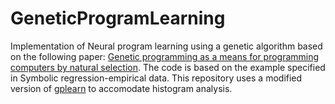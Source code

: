# GeneticProgramLearning

Implementation of Neural program learning using a genetic algorithm based on the following paper: [Genetic programming as a means for programming computers by natural selection](https://link.springer.com/article/10.1007/BF00175355).
The code is based on the example specified in Symbolic regression-empirical data.
This repository uses a modified version of [gplearn](https://github.com/trevorstephens/gplearn) to accomodate histogram analysis.